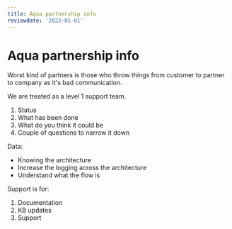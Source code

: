 ```yaml
---
title: Aqua partnership info
reviewdate: '2022-01-01'
---
```


# Aqua partnership info

<!--suppress ALL -->
<p id="bkmrk-worst-kind-of-partne">Worst kind of partners is those who throw things from customer to partner to company as it's bad communication.</p>
<p id="bkmrk-we-are-treated-as-a-">We are treated as a level 1 support team. </p>
<ol id="bkmrk-status-what-has-been">
<li>Status</li>
<li>What has been done</li>
<li>What do you think it could be</li>
<li>Couple of questions to narrow it down </li>
</ol>
<p id="bkmrk-data%3A">Data:</p>
<ul id="bkmrk-knowing-the-architec">
<li>Knowing the architecture</li>
<li>Increase the logging across the architecture </li>
<li>Understand what the flow is</li>
</ul>
<p id="bkmrk-support-is-for%3A">Support is for:</p>
<ol id="bkmrk-documentation-kb-upd">
<li>Documentation</li>
<li>KB updates</li>
<li>Support</li>
</ol>